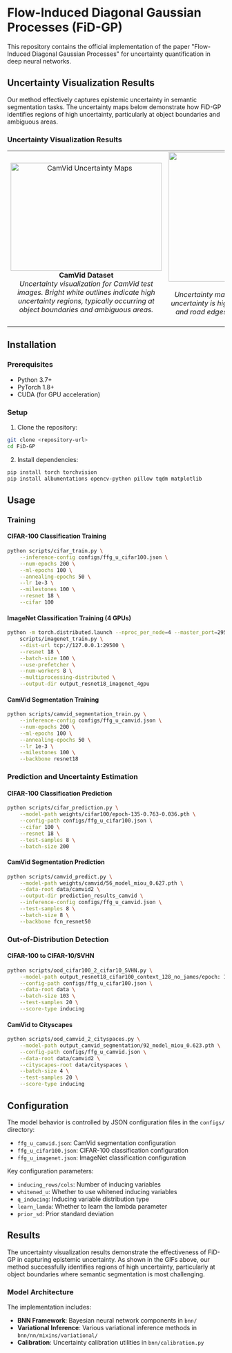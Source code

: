 # Flow-Induced Diagonal Gaussian Processes (FiD-GP)

This repository contains the official implementation of the paper "Flow-Induced Diagonal Gaussian Processes" for uncertainty quantification in deep neural networks.

## Uncertainty Visualization Results

Our method effectively captures epistemic uncertainty in semantic segmentation tasks. The uncertainty maps below demonstrate how FiD-GP identifies regions of high uncertainty, particularly at object boundaries and ambiguous areas.

### Uncertainty Visualization Results

<table>
<tr>
<td align="center" style="width: 40%;">
<img src="gif/camvid_uncertainty_maps.gif" style="width: 350px; height: 250px; object-fit: cover;" alt="CamVid Uncertainty Maps">
<br>
<strong>CamVid Dataset</strong>
<br>
<em>Uncertainty visualization for CamVid test images. Bright white outlines indicate high uncertainty regions, typically occurring at object boundaries and ambiguous areas.</em>
</td>
<td align="center" style="width: 60%;">
<img src="gif/lindau_uncertainty_maps.gif" style="width: 500px; height: 300px; object-fit: cover;" alt="Lindau Uncertainty Maps">
<br>
<strong>Lindau Driving Sequence</strong>
<br>
<em>Uncertainty maps for the Lindau driving sequence. Notice how uncertainty is higher at object boundaries (cars, trees, buildings) and road edges, where the model is less confident about pixel classifications.</em>
</td>
</tr>
</table>


## Installation

### Prerequisites

- Python 3.7+
- PyTorch 1.8+
- CUDA (for GPU acceleration)

### Setup

1. Clone the repository:
```bash
git clone <repository-url>
cd FiD-GP
```

2. Install dependencies:
```bash
pip install torch torchvision
pip install albumentations opencv-python pillow tqdm matplotlib
```

## Usage

### Training


#### CIFAR-100 Classification Training
```bash
python scripts/cifar_train.py \
    --inference-config configs/ffg_u_cifar100.json \
    --num-epochs 200 \
    --ml-epochs 100 \
    --annealing-epochs 50 \
    --lr 1e-3 \
    --milestones 100 \
    --resnet 18 \
    --cifar 100
```

#### ImageNet Classification Training (4 GPUs)
```bash
python -m torch.distributed.launch --nproc_per_node=4 --master_port=29500 \
    scripts/imagenet_train.py \
    --dist-url tcp://127.0.0.1:29500 \
    --resnet 18 \
    --batch-size 100 \
    --use-prefetcher \
    --num-workers 8 \
    --multiprocessing-distributed \
    --output-dir output_resnet18_imagenet_4gpu
```

#### CamVid Segmentation Training
```bash
python scripts/camvid_segmentation_train.py \
    --inference-config configs/ffg_u_camvid.json \
    --num-epochs 200 \
    --ml-epochs 100 \
    --annealing-epochs 50 \
    --lr 1e-3 \
    --milestones 100 \
    --backbone resnet18
```

### Prediction and Uncertainty Estimation



#### CIFAR-100 Classification Prediction
```bash
python scripts/cifar_prediction.py \
    --model-path weights/cifar100/epoch-135-0.763-0.036.pth \
    --config-path configs/ffg_u_cifar100.json \
    --cifar 100 \
    --resnet 18 \
    --test-samples 8 \
    --batch-size 200
```

#### CamVid Segmentation Prediction
```bash
python scripts/camvid_predict.py \
    --model-path weights/camvid/56_model_miou_0.627.pth \
    --data-root data/camvid2 \
    --output-dir prediction_results_camvid \
    --inference-config configs/ffg_u_camvid.json \
    --test-samples 8 \
    --batch-size 8 \
    --backbone fcn_resnet50
```


### Out-of-Distribution Detection

#### CIFAR-100 to CIFAR-10/SVHN
```bash
python scripts/ood_cifar100_2_cifar10_SVHN.py \
    --model-path output_resnet18_cifar100_context_128_no_james/epoch: 135-0.763-0.036 \
    --config-path configs/ffg_u_cifar100.json \
    --data-root data \
    --batch-size 103 \
    --test-samples 20 \
    --score-type inducing
```

#### CamVid to Cityscapes
```bash
python scripts/ood_camvid_2_cityspaces.py \
    --model-path output_camvid_segmentation/92_model_miou_0.623.pth \
    --config-path configs/ffg_u_camvid.json \
    --data-root data/camvid2 \
    --cityscapes-root data/cityspaces \
    --batch-size 4 \
    --test-samples 20 \
    --score-type inducing
```

## Configuration

The model behavior is controlled by JSON configuration files in the `configs/` directory:

- `ffg_u_camvid.json`: CamVid segmentation configuration
- `ffg_u_cifar100.json`: CIFAR-100 classification configuration
- `ffg_u_imagenet.json`: ImageNet classification configuration

Key configuration parameters:
- `inducing_rows/cols`: Number of inducing variables
- `whitened_u`: Whether to use whitened inducing variables
- `q_inducing`: Inducing variable distribution type
- `learn_lamda`: Whether to learn the lambda parameter
- `prior_sd`: Prior standard deviation

## Results

The uncertainty visualization results demonstrate the effectiveness of FiD-GP in capturing epistemic uncertainty. As shown in the GIFs above, our method successfully identifies regions of high uncertainty, particularly at object boundaries where semantic segmentation is most challenging.

### Model Architecture

The implementation includes:
- **BNN Framework**: Bayesian neural network components in `bnn/`
- **Variational Inference**: Various variational inference methods in `bnn/nn/mixins/variational/`
- **Calibration**: Uncertainty calibration utilities in `bnn/calibration.py`


